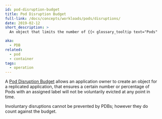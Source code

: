 ```yaml
---
id: pod-disruption-budget
title: Pod Disruption Budget
full-link: /docs/concepts/workloads/pods/disruptions/
date: 2019-02-12
short_description: >
  An object that limits the number of {{< glossary_tooltip text="Pods" term_id="pod" >}} of a replicated application, that are down simultaneously from voluntary disruptions.

aka:
  - PDB
related:
  - pod
  - container
tags:
  - operation
---
```


A [Pod Disruption Budget](/docs/concepts/workloads/pods/disruptions/) allows an
application owner to create an object for a replicated application, that ensures
a certain number or percentage of Pods with an assigned label will not be voluntarily
evicted at any point in time.

<!--more-->

Involuntary disruptions cannot be prevented by PDBs; however they
do count against the budget.
